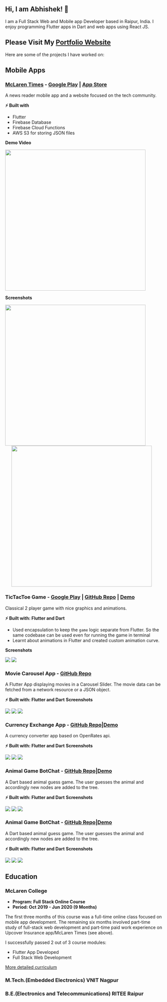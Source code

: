 ## Hi, I am Abhishek! 👋
I am a Full Stack Web and Mobile app Developer based in Raipur, India. I enjoy programming Flutter apps in Dart and web apps using React JS.
## Please Visit My [Portfolio Website](https://sabhishek.com/)
Here are some of the projects I have worked on:
## Mobile Apps
### [McLaren Times](http://mclarentimes.com/) - [Google Play](https://play.google.com/store/apps/details?id=com.mclarencollege.mclarentimesapp) | [App Store](https://apps.apple.com/us/app/id1499247126)
A news reader mobile app and a website focused on the tech community.

**⚡️ Built with**
- Flutter 
- Firebase Database
- Firebase Cloud Functions
- AWS S3 for storing JSON files

**Demo Video**

[<img src="https://raw.githubusercontent.com/McLarenCollege/McLarenCollege/master/screenshots/mclarentimes_demo_thumbnail.png" height="450" />](https://www.youtube.com/watch?v=zSSm7cfpzCY)

**Screenshots**

<img src="https://mclarentimes.com/images/topSection_compressed.png" height="450" /><img src="https://mclarentimes.com/images/suggestion_compressed.png" height="450" style="padding-left:20px"/>


### TicTacToe Game - [Google Play](https://play.google.com/store/apps/details?id=com.abhishekshrivastava78.tictactoe) | [GitHub Repo](https://github.com/sabhishek78/tic_tac_toe_refactoring_starter) | [Demo](https://www.youtube.com/watch?v=G-Sii1demqI)
Classical 2 player game with nice graphics and animations.

**⚡️ Built with: Flutter and Dart**
- Used encapsulation to keep the `game` logic separate from Flutter. So the same codebase can be used even for running the 
game in terminal
- Learnt about animations in Flutter and created custom animation curve.

**Screenshots**

![](https://github.com/sabhishek78/tic_tac_toe_starter/blob/master/screenshots/tictactoe3.png)
![](https://github.com/sabhishek78/tic_tac_toe_starter/blob/master/screenshots/tictactoe4.png)

### Movie Carousel App - [GitHub Repo](https://github.com/sabhishek78/day_5_Movie_Carousal)
A Flutter App displaying movies in a Carousel Slider. The movie data can be fetched from a network resource or a JSON object.

**⚡️ Built with: Flutter and Dart**
**Screenshots**

![](https://github.com/sabhishek78/day_5_Movie_Carousal/blob/master/screenshots/carousel1.png)
![](https://github.com/sabhishek78/day_5_Movie_Carousal/blob/master/screenshots/carousel2.png)
![](https://github.com/sabhishek78/day_5_Movie_Carousal/blob/master/screenshots/carousel3.png)

### Currency Exchange App - [GitHub Repo](https://github.com/sabhishek78/currency_exchange_app)|[Demo](https://www.youtube.com/watch?v=zMxbJr9V9mE)
A currency converter app based on OpenRates api.

**⚡️ Built with: Flutter and Dart**
**Screenshots**

![](https://github.com/sabhishek78/currency_exchange_app/blob/master/screenshots/ce1.png)
![](https://github.com/sabhishek78/currency_exchange_app/blob/master/screenshots/ce2.png)
![](https://github.com/sabhishek78/currency_exchange_app/blob/master/screenshots/ce3.png)

### Animal Game BotChat - [GitHub Repo](https://github.com/sabhishek78/animal_game_botchat)|[Demo](https://www.youtube.com/watch?v=DC8aVbtFzIE&t=20s)
A Dart based animal guess game. The user guesses the animal and accordingly new nodes are added to the tree.

**⚡️ Built with: Flutter and Dart**
**Screenshots**

![](https://github.com/sabhishek78/animal_game_botchat/blob/master/screenshots/agg1.png)
![](https://github.com/sabhishek78/animal_game_botchat/blob/master/screenshots/agg2.png)
![](https://github.com/sabhishek78/animal_game_botchat/blob/master/screenshots/agg3.png)

### Animal Game BotChat - [GitHub Repo](https://github.com/sabhishek78/animal_game_botchat)|[Demo](https://www.youtube.com/watch?v=DC8aVbtFzIE&t=20s)
A Dart based animal guess game. The user guesses the animal and accordingly new nodes are added to the tree.

**⚡️ Built with: Flutter and Dart**
**Screenshots**

![](https://github.com/sabhishek78/animal_game_botchat/blob/master/screenshots/agg1.png)
![](https://github.com/sabhishek78/animal_game_botchat/blob/master/screenshots/agg2.png)
![](https://github.com/sabhishek78/animal_game_botchat/blob/master/screenshots/agg3.png)
## Education
###  McLaren College
- **Program: Full Stack Online Course**
- **Period: Oct 2019 - Jun 2020 (9 Months)**

The first three months of this course was a full-time online class focused on mobile app development. The remaining six months involved part-time study of full-stack web development and part-time paid work experience on Upcover Insurance app/McLaren Times (see above).

I successfully passed 2 out of 3 course modules:
- Flutter App Developed
- Full Stack Web Development

[More detailed curriculum](https://mclarencollege.in/course-curriculum.html)

###  M.Tech.(Embedded Electronics) VNIT Nagpur
###  B.E.(Electronics and Telecommunications) RITEE Raipur


